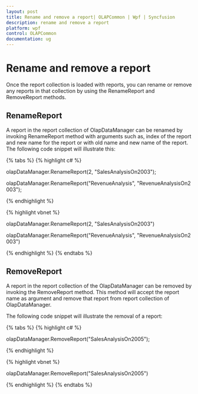 ```yaml
---
layout: post
title: Rename and remove a report| OLAPCommon | Wpf | Syncfusion
description: rename and remove a report
platform: wpf
control: OLAPCommon
documentation: ug
---
```


# Rename and remove a report

Once the report collection is loaded with reports, you can rename or remove any reports in that collection by using the RenameReport and RemoveReport methods.

## RenameReport

A report in the report collection of OlapDataManager can be renamed by invoking RenameReport method with arguments such as, index of the report and new name for the report or with old name and new name of the report. The following code snippet will illustrate this: 

{% tabs %}
{% highlight c# %}



olapDataManager.RenameReport(2, "SalesAnalysisOn2003");

olapDataManager.RenameReport("RevenueAnalysis", "RevenueAnalysisOn2003");

{% endhighlight  %}

{% highlight vbnet %}



olapDataManager.RenameReport(2, "SalesAnalysisOn2003")

olapDataManager.RenameReport("RevenueAnalysis", "RevenueAnalysisOn2003")

{% endhighlight  %}
{% endtabs %}

## RemoveReport

A report in the report collection of the OlapDataManager can be removed by invoking the RemoveReport method. This method will accept the report name as argument and remove that report from report collection of OlapDataManager.

The following code snippet will illustrate the removal of a report:

{% tabs %}
{% highlight c# %}

olapDataManager.RemoveReport("SalesAnalysisOn2005");

{% endhighlight  %}

{% highlight vbnet %}

olapDataManager.RemoveReport("SalesAnalysisOn2005")

{% endhighlight  %}
{% endtabs %}
